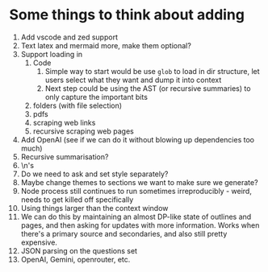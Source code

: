 # Some things to think about adding

1. Add vscode and zed support
2. Text latex and mermaid more, make them optional?
3. Support loading in
   1. Code
      1. Simple way to start would be use `glob` to load in dir structure, let users select what they want and dump it into context
      2. Next step could be using the AST (or recursive summaries) to only capture the important bits
   2. folders (with file selection)
   3. pdfs
   4. scraping web links
   5. recursive scraping web pages
4. Add OpenAI (see if we can do it without blowing up dependencies too much)
5. Recursive summarisation?
6. \n's
7. Do we need to ask and set style separately?
8. Maybe change themes to sections we want to make sure we generate?
9. Node process still continues to run sometimes irreproducibly - weird, needs to get killed off specifically
10. Using things larger than the context window
11. We can do this by maintaining an almost DP-like state of outlines and pages, and then asking for updates with more information. Works when there's a primary source and secondaries, and also still pretty expensive.
12. JSON parsing on the questions set
13. OpenAI, Gemini, openrouter, etc.
